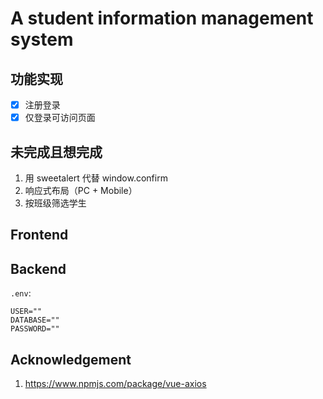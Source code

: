 # A student information management system

## 功能实现

- [x] 注册登录
- [x] 仅登录可访问页面

## 未完成且想完成

1. 用 sweetalert 代替 window.confirm
2. 响应式布局（PC + Mobile）
3. 按班级筛选学生

## Frontend

## Backend

`.env`:

```env
USER=""
DATABASE=""
PASSWORD=""
```

## Acknowledgement

1. https://www.npmjs.com/package/vue-axios
